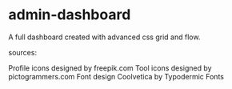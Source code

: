 # admin-dashboard
A full dashboard created with advanced css grid and flow.

sources:

Profile icons designed by freepik.com
Tool icons designed by pictogrammers.com
Font design Coolvetica by Typodermic Fonts